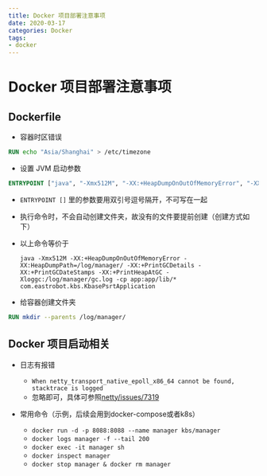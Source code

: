 ```yaml
---
title: Docker 项目部署注意事项
date: 2020-03-17
categories: Docker
tags:
- docker
---
```


# Docker 项目部署注意事项

## Dockerfile

- 容器时区错误
```dockerfile
RUN echo "Asia/Shanghai" > /etc/timezone
```

- 设置 JVM 启动参数
```dockerfile
ENTRYPOINT ["java", "-Xmx512M", "-XX:+HeapDumpOnOutOfMemoryError", "-XX:HeapDumpPath=/log/manager/", "-XX:+PrintGCDetails", "-XX:+PrintGCDateStamps", "-XX:+PrintHeapAtGC", "-Xloggc:/log/manager/gc.log", "-cp", "app:app/lib/*", "com.eastrobot.kbs.KbasePsrtApplication"]
```

- `ENTRYPOINT []` 里的参数要用双引号逗号隔开，不可写在一起
- 执行命令时，不会自动创建文件夹，故没有的文件要提前创建（创建方式如下）
- 以上命令等价于
    ```shell script
    java -Xmx512M -XX:+HeapDumpOnOutOfMemoryError -XX:HeapDumpPath=/log/manager/ -XX:+PrintGCDetails -XX:+PrintGCDateStamps -XX:+PrintHeapAtGC -Xloggc:/log/manager/gc.log -cp app:app/lib/* com.eastrobot.kbs.KbasePsrtApplication
    ```

- 给容器创建文件夹
```dockerfile
RUN mkdir --parents /log/manager/
```

## Docker 项目启动相关

- 日志有报错
  - `When netty_transport_native_epoll_x86_64 cannot be found, stacktrace is logged`
  - 忽略即可，具体可参照[netty/issues/7319](https://github.com/netty/netty/issues/7319)

- 常用命令（示例，后续会用到docker-compose或者k8s）
  - `docker run -d -p 8088:8088 --name manager kbs/manager`
  - `docker logs manager -f --tail 200`
  - `docker exec -it manager sh`
  - `docker inspect manager`
  - `docker stop manager & docker rm manager`

